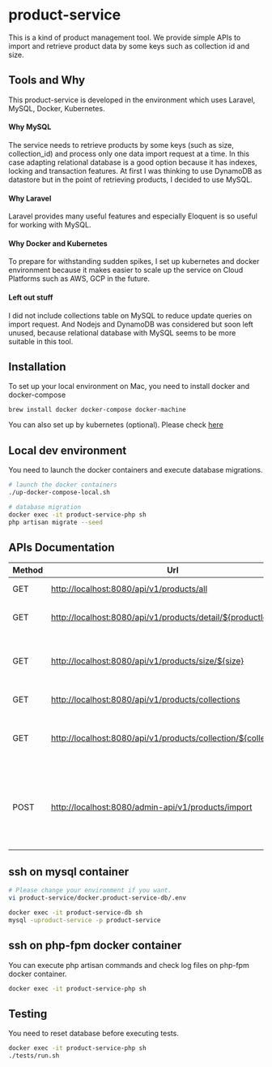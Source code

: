 # product-service
This is a kind of product management tool. We provide simple APIs to import and retrieve product data by some keys such as collection id and size.

## Tools and Why
This product-service is developed in the environment which uses Laravel, MySQL, Docker, Kubernetes.

#### Why MySQL
The service needs to retrieve products by some keys (such as size, collection_id) and process only one data import request at a time.
In this case adapting relational database is a good option because it has indexes, locking and transaction features.
At first I was thinking to use DynamoDB as datastore but in the point of retrieving products, I decided to use MySQL.
 
#### Why Laravel
Laravel provides many useful features and especially Eloquent is so useful for working with MySQL.

#### Why Docker and Kubernetes
To prepare for withstanding sudden spikes, I set up kubernetes and docker environment because it makes easier to scale up the service on Cloud Platforms such as AWS, GCP in the future.

#### Left out stuff
I did not include collections table on MySQL to reduce update queries on import request.
And Nodejs and DynamoDB was considered but soon left unused, because relational database with MySQL seems to be more suitable in this tool.

## Installation

To set up your local environment on Mac, you need to install docker and docker-compose

```
brew install docker docker-compose docker-machine
```

You can also set up by kubernetes (optional). Please check [here](k83/README.md) 

## Local dev environment
You need to launch the docker containers and execute database migrations.

```sh
# launch the docker containers
./up-docker-compose-local.sh

# database migration
docker exec -it product-service-php sh
php artisan migrate --seed
```

## APIs Documentation

| Method | Url                                                                                                                         | Description                                                     |
| ------ | --------------------------------------------------------------------------------------------------------------------------- | --------------------------------------------------------------- |
| GET    | [http://localhost:8080/api/v1/products/all](http://localhost:8080/api/v1/products/all)                                      | A list of all products                                          |
| GET    | [http://localhost:8080/api/v1/products/detail/${productId}](http://localhost:8080/api/v1/products/detail/C99900161)         | Detailed product information                                    |
| GET    | [http://localhost:8080/api/v1/products/size/${size}](http://localhost:8080/api/v1/products/size/28)                         | A list of IDs of all the products of the same size              |
| GET    | [http://localhost:8080/api/v1/products/collections](http://localhost:8080/api/v1/products/collections)                      | A list of all collections                                       |
| GET    | [http://localhost:8080/api/v1/products/collection/${collectionId}](http://localhost:8080/api/v1/products/collection/dapper) | A list of IDs of all the products in the same collection        |
| POST   | [http://localhost:8080/admin-api/v1/products/import](http://localhost:8080/admin-api/v1/products/import)                    | Update products from a passed products json file with post body |

## ssh on mysql container

```sh
# Please change your environment if you want.
vi product-service/docker.product-service-db/.env

docker exec -it product-service-db sh
mysql -uproduct-service -p product-service
```

## ssh on php-fpm docker container
You can execute php artisan commands and check log files on php-fpm docker container.

```sh
docker exec -it product-service-php sh
```

## Testing
You need to reset database before executing tests.

```sh
docker exec -it product-service-php sh
./tests/run.sh
```